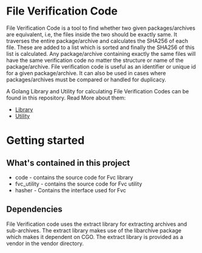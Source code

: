 # File Verification Code

File Verification Code is a tool to find whether two given packages/archives are equivalent, i.e, the files inside the two should be exactly same. It traverses the entire package/archive and calculates the SHA256 of each file. These are added to a list which is sorted and finally the SHA256 of this list is calculated. Any package/archive containing exactly the same files will have the same verification code no matter the structure or name of the package/archive. File verification code is useful as an identifier or unique id for a given package/archive. It can also be used in cases where packages/archives must be compared or handled for duplicacy.  


A Golang Library and Utility for calculating File Verification Codes can be found in this repository. Read More about them:

- [Library](code/README.md)
- [Utility](fvc_utility/README.md)

# Getting started

## What's contained in this project

- code - contains the source code for Fvc library
- fvc_utility - contains the source code for Fvc utility
- hasher - Contains the interface used for Fvc

## Dependencies

File Verification code uses the extract library for extracting archives and sub-archives. The extract library makes use of the libarchive package which makes it dependent on CGO. The extract library is provided as a vendor in the vendor directory.




